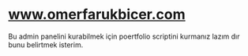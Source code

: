 # www.omerfarukbicer.com

Bu admin panelini kurabilmek için poertfolio scriptini kurmanız lazım dır bunu belirtmek isterim.
